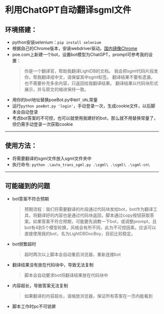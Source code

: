# 利用ChatGPT自动翻译sgml文件


## 环境搭建：
- python安装selenium：`pip install selenium`
- 根据自己的Chrome版本，安装webdriver驱动。[国内镜像Chrome](https://registry.npmmirror.com/binary.html?path=chromedriver/)
- poe.com上新建一个bot，设置bot模型为ChatGPT，prompt可参考我的设置：
  > 你是一个翻译官，帮助我翻译LightDB的文档。 我会把sgml代码片段发你，帮我翻译成中文，请保留其中sgml标签。 翻译结果不要有遗漏，也不需要补充多余内容，只返回给我翻译结果。 翻译结果以代码块形式展示，并与原文的缩进保持一致。
- 用你的bot地址替换poeBot.py中`BOT_URL`常量
- 运行`python poeBot.py 'login'`，手动登录一次，生成cookie文件，以后脚本会自动登录
- 考虑bot答案的不可控，也可以就使用我建好的bot，那么就不用替换常量了，但仍需手动登录一次获取cookie

------

## 使用方法：
- 将需要翻译的sgml文件放入sgml文件夹中
- 执行命令: `python .\auto_trans_sgml.py .\sgml\ .\sgml\ .\sgml-cn\`

------

## 可能碰到的问题
- bot答案不符合预期
  > 预期流程：我们将需要翻译的片段通过代码块发给bot，bot作为翻译工具，将翻译好的内容也是通过代码块返回，脚本通过copy按钮获取答案。如果答案不符合预期，可能要先调教一下bot，或调整prompt，且bot有4到5个模型轮换，风格会有所不同，此为不可控因素。应该可以直接使用我的bot，名为LightDBDocBoy，目前比较稳定。
- bot频繁超时
  > 超时两次以上脚本会自动重启浏览器，重新连接bot
- 翻译结果没有放在代码块中，导致无法复制
  > 脚本会自动要求bot将翻译结果放在代码块中
- 内容超长，导致答案无法复制
  > 如果翻译的内容超长，请缩放浏览器，保证所有答案在一页内能看到
- 脚本工作时pc不可锁屏